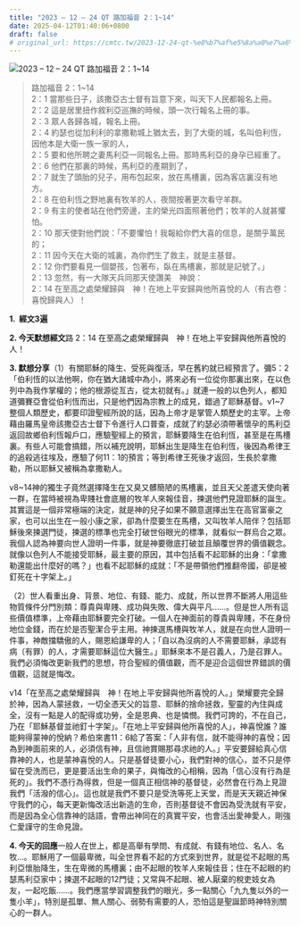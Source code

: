 ```yaml
---
title: "2023 – 12 – 24 QT 路加福音 2：1~14"
date: 2025-04-12T01:40:06+0800
draft: false
# original_url: https://cmtc.tw/2023-12-24-qt-%e8%b7%af%e5%8a%a0%e7%a6%8f%e9%9f%b3-2%ef%bc%9a114
---
```


![2023 – 12 – 24 QT 路加福音 2：1\~14](/images/qt.jpg  "2023 – 12 – 24 QT 路加福音 2：1\~14")

> 路加福音 2：1\~14  
> 2：1 當那些日子，該撒亞古士督有旨意下來，叫天下人民都報名上冊。  
> 2：2 這是居里扭作敘利亞巡撫的時候，頭一次行報名上冊的事。  
> 2：3 眾人各歸各城，報名上冊。  
> 2：4 約瑟也從加利利的拿撒勒城上猶太去，到了大衛的城，名叫伯利恆，因他本是大衛一族一家的人，  
> 2：5 要和他所聘之妻馬利亞一同報名上冊。那時馬利亞的身孕已經重了。  
> 2：6 他們在那裏的時候，馬利亞的產期到了，  
> 2：7 就生了頭胎的兒子，用布包起來，放在馬槽裏，因為客店裏沒有地方。  
> 2：8 在伯利恆之野地裏有牧羊的人，夜間按著更次看守羊群。  
> 2：9 有主的使者站在他們旁邊，主的榮光四面照著他們；牧羊的人就甚懼怕。  
> 2：10 那天使對他們說：「不要懼怕！我報給你們大喜的信息，是關乎萬民的；  
> 2：11 因今天在大衛的城裏，為你們生了救主，就是主基督。  
> 2：12 你們要看見一個嬰孩，包著布，臥在馬槽裏，那就是記號了。」  
> 2：13 忽然，有一大隊天兵同那天使讚美　神說：  
> 2：14 在至高之處榮耀歸與　神！在地上平安歸與他所喜悅的人（有古卷：喜悅歸與人）！

**1.  經文3遍**

**2. 今天默想經文**路 2：14 在至高之處榮耀歸與　神！在地上平安歸與他所喜悅的人！

**3. 默想分享**（1）有關耶穌的降生、受死與復活，早在舊約就已經預言了。彌5：2「伯利恆的以法他啊，你在猶大諸城中為小，將來必有一位從你那裏出來，在以色列中為我作掌權的；他的根源從亙古，從太初就有。」就連一般的以色列人，都知道彌賽亞會從伯利恆而出，只是他們因為宗教上的成見，錯過了耶穌基督。v1\~7整個人類歷史，都要印證聖經所說的話，因為上帝才是掌管人類歷史的主宰。上帝藉由羅馬皇帝該撒亞古士督下令進行人口普查，成就了約瑟必須帶著懷孕的馬利亞返回故鄉伯利恆報戶口，應驗聖經上的預言，耶穌要降生在伯利恆，甚至是在馬槽裏。有些人可能會搞錯，所以補充說明，耶穌出生是降生在伯利恆，後因為希律王的追殺逃往埃及，應驗了何11：1的預言；等到希律王死後才返回，生長於拿撒勒，所以耶穌又被稱為拿撒勒人。

v8\~14神的獨生子竟然選擇降生在又臭又髒簡陋的馬槽裏，並且天父差遣天使向著一群，在當時被視為卑賤社會底層的牧羊人來報佳音，揀選他們見證耶穌的誕生。其實這是一個非常極端的決定，就是神的兒子如果不願意選擇出生在高官富豪之家，也可以出生在一般小康之家，卻為什麼要生在馬槽，又叫牧羊人陪伴？包括耶穌後來揀選門徒，揀選的標準也完全打破世俗眼光的標準，就看似一群烏合之眾。我個人認為神要向世人證明一件事，就是神要徹底打破並且顛覆世界的價值觀念。就像以色列人不能接受耶穌，最主要的原因，其中包括看不起耶穌的出身：「拿撒勒還能出什麼好的嗎？」也看不起耶穌的成就：「不是帶領他們推翻帝國，卻是被釘死在十字架上。」

（2）世人看重出身、背景、地位、有錢、能力、成就，所以世界不斷將人用這些物質條件分門別類：尊貴與卑賤、成功與失敗、偉大與平凡……。但是世人所有這些價值標準，上帝藉由耶穌要完全打破。一個人在神面前的尊貴與卑賤，不在身份地位金錢，而在於是否聖潔合乎主用。神揀選馬槽與牧羊人，就是在向世人證明一件事，神敵擋驕傲的人，賜恩給謙卑的人；「自以為沒病的人不需要耶穌，承認有病（有罪）的人，才需要耶穌這位大醫生。」耶穌來本不是召義人，乃是召罪人。我們必須悔改更新我們的思想，符合聖經的價值觀，而不是迎合這個世界錯誤的價值觀，這就是悔改。

v14「在至高之處榮耀歸與　神！在地上平安歸與他所喜悅的人。」榮耀要完全歸於神，因為人蒙拯救，一切全憑天父的旨意、耶穌的捨命拯救，聖靈的內住與成全，沒有一點是人的配得或功勞，全是恩典、也是憐憫。我們可誇的，不在自己，乃在「耶穌基督並祂釘十字架」。「在地上平安歸與他所喜悅的人」，神喜悅誰？誰能夠得蒙神的悅納？希伯來書11：6給了答案：「人非有信，就不能得神的喜悅；因為到神面前來的人，必須信有神，且信祂賞賜那尋求祂的人。」平安要歸給真心信靠神的人，也是蒙神喜悅的人。只是基督徒要小心，我們對神的信心，並不只是停留在受洗而已，更是要活出生命的果子，與悔改的心相稱，因為「信心沒有行為是死的」。我們不憑行為得救，但是一個真正相信神的基督徒，必然會在行為上見證我們「活潑的信心」。這也就是我們不要只是受洗等死上天堂，而是天天親近神保守我們的心，每天更新悔改活出新造的生命，否則基督徒不會因為受洗就有平安，而是因為全心信靠神的話語，會帶出神同在的真實平安，也會活出愛神愛人，剛強仁愛謹守的生命見證。

**4. 今天的回應**一般人在世上，都是高舉有學問、有成就、有錢有地位、名人、名牧…。耶穌用了一個最卑微，叫全世界看不起的方式來到世界，就是從不起眼的馬利亞懷胎降生，生在卑微的馬槽裏；由不起眼的牧羊人來報佳音；住在不起眼的約瑟馬利亞家中；揀選不起眼的12門徒；又常與不起眼、被人厭棄的稅吏妓女為友，一起吃飯……。我們應當學習調整我們的眼光，多一點關心「九九隻以外的一隻小羊」，特別是孤單、無人關心、弱勢有需要的人，恐怕這是聖誕節時神特別關心的一群人。